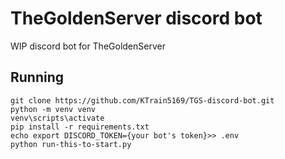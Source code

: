 # TheGoldenServer discord bot

WIP discord bot for TheGoldenServer

## Running

```shell
git clone https://github.com/KTrain5169/TGS-discord-bot.git
python -m venv venv
venv\scripts\activate
pip install -r requirements.txt
echo export DISCORD_TOKEN={your bot's token}>> .env
python run-this-to-start.py
```
